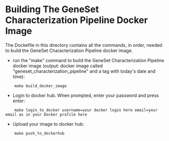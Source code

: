 # Building The GeneSet Characterization Pipeline Docker Image
The Dockefile in this directory contains all the commands, in order, needed to build the GeneSet Characterization Pipeline docker image.

* run the "make" command to build the GeneSet Characterization Pipeline docker image (output: docker image called "geneset_characterization_pipeline" and a tag with today's date and time):
```
    make build_docker_image
```

* Login to docker hub. When prompted, enter your password and press enter:
```
    make login_to_docker username=your docker login here email=your email as in your Docker profile here
```

* Upload your image to docker hub:
```
    make push_to_dockerhub
```


